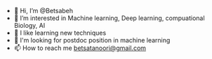 - 👋 Hi, I’m @Betsabeh
- 👀 I’m interested in Machine learning, Deep learning, compuational Biology, AI
- 🌱 I like learning new techniques 
- 💞️ I'm looking for postdoc position in machine learning
- 📫 How to reach me  betsatanoori@gmail.com

<!---
Betsabeh/Betsabeh is a ✨ special ✨ repository because its `README.md` (this file) appears on your GitHub profile.
You can click the Preview link to take a look at your changes.
--->
